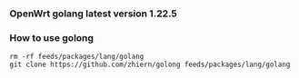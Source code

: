 ### OpenWrt golang latest version 1.22.5

### How to use golong

```shell
rm -rf feeds/packages/lang/golang
git clone https://github.com/zhiern/golong feeds/packages/lang/golang
```



